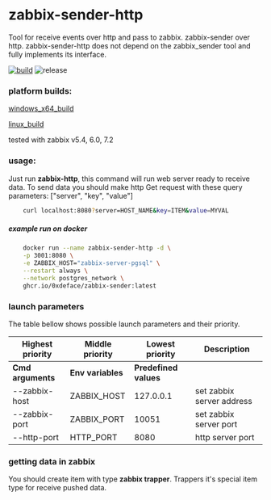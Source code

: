 # zabbix-sender-http
Tool for receive events over http and pass to zabbix. zabbix-sender over http.
zabbix-sender-http does not depend on the zabbix_sender tool and fully implements its interface.

[![build](https://github.com/0xdeface/zabbix-sender-http/actions/workflows/build.yml/badge.svg?branch=master)](https://github.com/0xdeface/zabbix-sender-http/actions/workflows/build.yml)
![release](https://img.shields.io/github/v/release/0xdeface/zabbix-sender-http.svg)


### platform builds: 
[windows_x64_build](dist/zabbix-http.exe)

[linux_build](dist/zabbix-http)


tested with zabbix v5.4, 6.0, 7.2  

### usage:
Just run **zabbix-http**, this command will run web server ready to receive data. 
To send data you should make http Get request with these query parameters: ["server", "key", "value"] 
```bash
    curl localhost:8080?server=HOST_NAME&key=ITEM&value=MYVAL
```
##### example run on docker
```bash
    docker run --name zabbix-sender-http -d \
    -p 3001:8080 \
    -e ZABBIX_HOST="zabbix-server-pgsql" \
    --restart always \
    --network postgres_network \
    ghcr.io/0xdeface/zabbix-sender:latest
```

### launch parameters

The table bellow shows possible launch parameters and their priority. 

| Highest priority  | Middle priority   | Lowest priority       | Description               | 
|-------------------|-------------------|-----------------------|---------------------------|
| **Cmd arguments** | **Env variables** | **Predefined values** |                       |   
| --zabbix-host     | ZABBIX_HOST       | 127.0.0.1             | set zabbix server address |   
| --zabbix-port     | ZABBIX_PORT       | 10051                 | set zabbix server port    |   
| --http-port       | HTTP_PORT         | 8080                  | http server port          |   

### getting data in zabbix
You should create item with type **zabbix trapper**. Trappers it's special item type for receive pushed data.

